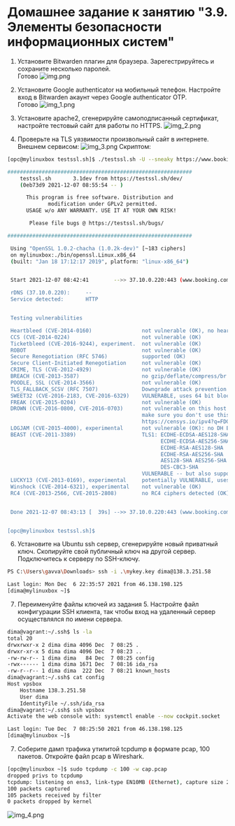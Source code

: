 # Домашнее задание к занятию "3.9. Элементы безопасности информационных систем"

1. Установите Bitwarden плагин для браузера. Зарегестрируйтесь и сохраните несколько паролей.  
Готово
![img.png](img.png)
2. Установите Google authenticator на мобильный телефон. Настройте вход в Bitwarden акаунт через Google authenticator OTP.  
Готово
![img_1.png](img_1.png)

3. Установите apache2, сгенерируйте самоподписанный сертификат, настройте тестовый сайт для работы по HTTPS.
![img_2.png](img_2.png)
4. Проверьте на TLS уязвимости произвольный сайт в интернете.  
Внешнем сервисом:
![img_3.png](img_3.png)
Скриптом:
```bash
[opc@mylinuxbox testssl.sh]$ ./testssl.sh -U --sneaky https://www.booking.com

###########################################################
    testssl.sh       3.1dev from https://testssl.sh/dev/
    (0eb73d9 2021-12-07 08:55:54 -- )

      This program is free software. Distribution and
             modification under GPLv2 permitted.
      USAGE w/o ANY WARRANTY. USE IT AT YOUR OWN RISK!

       Please file bugs @ https://testssl.sh/bugs/

###########################################################

 Using "OpenSSL 1.0.2-chacha (1.0.2k-dev)" [~183 ciphers]
 on mylinuxbox:./bin/openssl.Linux.x86_64
 (built: "Jan 18 17:12:17 2019", platform: "linux-x86_64")


 Start 2021-12-07 08:42:41        -->> 37.10.0.220:443 (www.booking.com) <<--

 rDNS (37.10.0.220):     --
 Service detected:       HTTP


 Testing vulnerabilities

 Heartbleed (CVE-2014-0160)                not vulnerable (OK), no heartbeat ext                                                                                                                                                             ension
 CCS (CVE-2014-0224)                       not vulnerable (OK)
 Ticketbleed (CVE-2016-9244), experiment.  not vulnerable (OK)
 ROBOT                                     not vulnerable (OK)
 Secure Renegotiation (RFC 5746)           supported (OK)
 Secure Client-Initiated Renegotiation     not vulnerable (OK)
 CRIME, TLS (CVE-2012-4929)                not vulnerable (OK)
 BREACH (CVE-2013-3587)                    no gzip/deflate/compress/br HTTP compression (OK)  - only supplied "/" tested
 POODLE, SSL (CVE-2014-3566)               not vulnerable (OK)
 TLS_FALLBACK_SCSV (RFC 7507)              Downgrade attack prevention supported (OK)
 SWEET32 (CVE-2016-2183, CVE-2016-6329)    VULNERABLE, uses 64 bit block ciphers
 FREAK (CVE-2015-0204)                     not vulnerable (OK)
 DROWN (CVE-2016-0800, CVE-2016-0703)      not vulnerable on this host and port (OK)
                                           make sure you don't use this certificate elsewhere with SSLv2 enabled services
                                           https://censys.io/ipv4?q=FD07F4660C2CCF0E10BD0C9265E60A38A35ADD52A56ED4DBC61BD95B851C509A could help you to find out
 LOGJAM (CVE-2015-4000), experimental      not vulnerable (OK): no DH EXPORT ciphers, no DH key detected with <= TLS 1.2
 BEAST (CVE-2011-3389)                     TLS1: ECDHE-ECDSA-AES128-SHA
                                                 ECDHE-ECDSA-AES256-SHA
                                                 ECDHE-RSA-AES128-SHA
                                                 ECDHE-RSA-AES256-SHA
                                                 AES128-SHA AES256-SHA
                                                 DES-CBC3-SHA
                                           VULNERABLE -- but also supports higher protocols  TLSv1.1 TLSv1.2 (likely mitigated)
 LUCKY13 (CVE-2013-0169), experimental     potentially VULNERABLE, uses cipher block chaining (CBC) ciphers with TLS. Check patches
 Winshock (CVE-2014-6321), experimental    not vulnerable (OK)
 RC4 (CVE-2013-2566, CVE-2015-2808)        no RC4 ciphers detected (OK)


 Done 2021-12-07 08:43:13 [  39s] -->> 37.10.0.220:443 (www.booking.com) <<--


[opc@mylinuxbox testssl.sh]$
```

6. Установите на Ubuntu ssh сервер, сгенерируйте новый приватный ключ. Скопируйте свой публичный ключ на другой сервер. Подключитесь к серверу по SSH-ключу.
```bash
PS C:\Users\gavva\Downloads> ssh -i .\mykey.key dima@138.3.251.58

Last login: Mon Dec  6 22:35:57 2021 from 46.138.198.125
[dima@mylinuxbox ~]$
```
7. Переименуйте файлы ключей из задания 5. Настройте файл конфигурации SSH клиента, так чтобы вход на удаленный сервер осуществлялся по имени сервера.
```bash
dima@vagrant:~/.ssh$ ls -la
total 20
drwxrwxr-x 2 dima dima 4096 Dec  7 08:25 .
drwxr-xr-x 5 dima dima 4096 Dec  7 08:23 ..
-rw-rw-r-- 1 dima dima   84 Dec  7 08:25 config
-rwx------ 1 dima dima 1671 Dec  7 08:16 ida_rsa
-rw-r--r-- 1 dima dima  222 Dec  7 08:21 known_hosts
dima@vagrant:~/.ssh$ cat config
Host vpsbox
    Hostname 138.3.251.58
    User dima
    IdentityFile ~/.ssh/ida_rsa
dima@vagrant:~/.ssh$ ssh vpsbox
Activate the web console with: systemctl enable --now cockpit.socket

Last login: Tue Dec  7 08:25:50 2021 from 46.138.198.125
[dima@mylinuxbox ~]$
```

7. Соберите дамп трафика утилитой tcpdump в формате pcap, 100 пакетов. Откройте файл pcap в Wireshark.  
```bash
[opc@mylinuxbox ~]$ sudo tcpdump -c 100 -w cap.pcap
dropped privs to tcpdump
tcpdump: listening on ens3, link-type EN10MB (Ethernet), capture size 262144 bytes
100 packets captured
105 packets received by filter
0 packets dropped by kernel
```
![img_4.png](img_4.png)